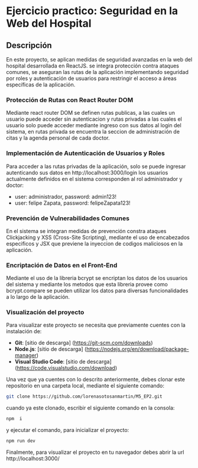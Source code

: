 # Ejercicio practico: Seguridad en la Web del Hospital
## Descripción
En este proyecto, se aplican medidas de seguridad avanzadas en la web del hospital desarrollada en ReactJS. se integra protección contra ataques comunes,
se aseguran las rutas de la aplicación implementando seguridad por roles y autenticación de usuarios para restringir el acceso a áreas específicas de la aplicación.

### Protección de Rutas con React Router DOM
Mediante react router DOM se definen rutas publicas, a las cuales un usuario puede acceder sin autenticacion y rutas privadas a las cuales el usuario solo puede acceder mediante ingreso con sus datos al login del sistema, en rutas privada se encuentra la seccion de administración de citas y la agenda personal de cada doctor. 

### Implementación de Autenticación de Usuarios y Roles 
Para acceder a las rutas privadas de la aplicación, solo se puede ingresar autenticando sus datos en http://localhost:3000/login 
los usuarios actualmente definidos en el sistema corresponden al rol administrador y doctor: 
 - user: administrador, password: admin123!
 - user: felipe Zapata, password: felipeZapata123!

### Prevención de Vulnerabilidades Comunes
En el sistema se integran medidas de prevención constra ataques Clickjacking y XSS (Cross-Site Scripting), mediante el uso de encabezados especificos y JSX que previene la inyeccion de codigos maliciosos en la aplicación.

### Encriptación de Datos en el Front-End
Mediante el uso de la libreria bcrypt se encriptan los datos de los usuarios del sistema y mediante los metodos que esta libreria provee como bcrypt.compare se pueden utilizar los datos para diversas funcionalidades a lo largo de la aplicación.

 ### Visualización del proyecto
Para visualizar este proyecto se necesita que previamente cuentes con la instalación de:
- **Git**: [sitio de descarga] (https://git-scm.com/downloads)
- **Node.js**: [sitio de descarga] (https://nodejs.org/en/download/package-manager)
- **Visual Studio Code**: [sitio de descarga] (https://code.visualstudio.com/download)
  
Una vez que ya cuentes con lo descrito anteriormente, debes clonar este repositorio en una carpeta local, mediante el siguiente comando:
```bash
git clone https://github.com/lorenasotosanmartin/M5_EP2.git
```
cuando ya este clonado, escribir el siguiente comando en la consola: 
```bash
npm  i
```
y ejecutar el comando, para inicializar el proyecto: 
```bash
npm run dev
```
Finalmente, para visualizar el proyecto en tu navegador debes abrir la url http://localhost:3000/ 
